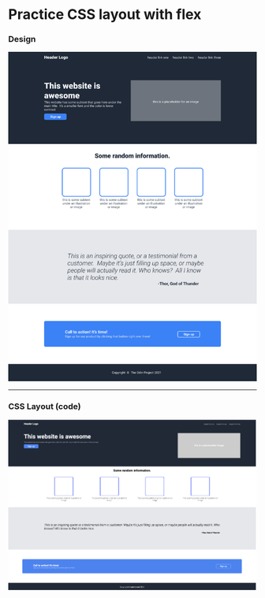 # Practice CSS layout with flex

### Design
![png](images/design-mockup.png)

---

### CSS Layout (code)
 ![png](images/actual.png)
